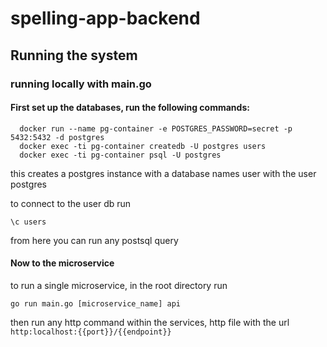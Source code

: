 # spelling-app-backend

## Running the system

### running locally with main.go

#### First set up the databases, run the following commands:

```shell
  docker run --name pg-container -e POSTGRES_PASSWORD=secret -p 5432:5432 -d postgres
  docker exec -ti pg-container createdb -U postgres users
  docker exec -ti pg-container psql -U postgres
```
this creates a postgres instance with a database names user with the user postgres

to connect to the user db run 
```
\c users
```
from here you can run any postsql query

#### Now to the microservice

to run a single microservice, in the root directory run 
```shell
go run main.go [microservice_name] api
```

then run any http command within the services, http file with the url `http:localhost:{{port}}/{{endpoint}}`